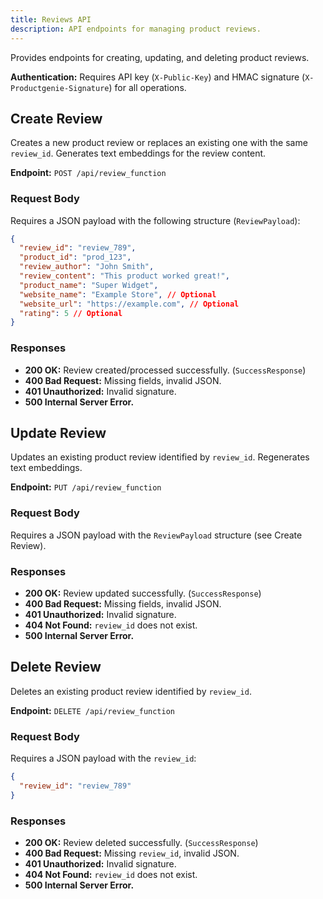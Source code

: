```yaml
---
title: Reviews API
description: API endpoints for managing product reviews.
---
```


Provides endpoints for creating, updating, and deleting product reviews.

**Authentication:** Requires API key (`X-Public-Key`) and HMAC signature (`X-Productgenie-Signature`) for all operations.

## Create Review

Creates a new product review or replaces an existing one with the same `review_id`. Generates text embeddings for the review content.

**Endpoint:** `POST /api/review_function`

### Request Body

Requires a JSON payload with the following structure (`ReviewPayload`):

```json
{
  "review_id": "review_789",
  "product_id": "prod_123",
  "review_author": "John Smith",
  "review_content": "This product worked great!",
  "product_name": "Super Widget",
  "website_name": "Example Store", // Optional
  "website_url": "https://example.com", // Optional
  "rating": 5 // Optional
}
```

### Responses

-   **200 OK:** Review created/processed successfully. (`SuccessResponse`)
-   **400 Bad Request:** Missing fields, invalid JSON.
-   **401 Unauthorized:** Invalid signature.
-   **500 Internal Server Error.**

## Update Review

Updates an existing product review identified by `review_id`. Regenerates text embeddings.

**Endpoint:** `PUT /api/review_function`

### Request Body

Requires a JSON payload with the `ReviewPayload` structure (see Create Review).

### Responses

-   **200 OK:** Review updated successfully. (`SuccessResponse`)
-   **400 Bad Request:** Missing fields, invalid JSON.
-   **401 Unauthorized:** Invalid signature.
-   **404 Not Found:** `review_id` does not exist.
-   **500 Internal Server Error.**

## Delete Review

Deletes an existing product review identified by `review_id`.

**Endpoint:** `DELETE /api/review_function`

### Request Body

Requires a JSON payload with the `review_id`:

```json
{
  "review_id": "review_789"
}
```

### Responses

-   **200 OK:** Review deleted successfully. (`SuccessResponse`)
-   **400 Bad Request:** Missing `review_id`, invalid JSON.
-   **401 Unauthorized:** Invalid signature.
-   **404 Not Found:** `review_id` does not exist.
-   **500 Internal Server Error.** 